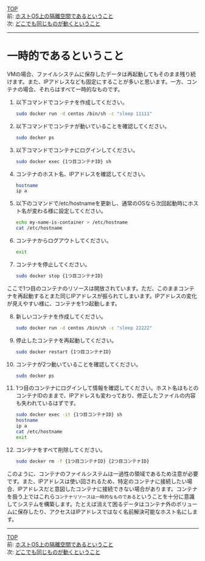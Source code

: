 [TOP](../README.md)   
前: [ホストOS上の隔離空間であるということ](./container-feature-isolation.md)  
次: [どこでも同じものが動くということ](./container-feature-reproducibility.md)  

--- 

# 一時的であるということ

VMの場合、ファイルシステムに保存したデータは再起動してもそのまま残り続けます。また、IPアドレスなども固定にすることが多いと思います。一方、コンテナの場合、それらはすべて一時的なものです。

1. 以下コマンドでコンテナを作成してください。
   ``` sh
   sudo docker run -d centos /bin/sh -c "sleep 11111"
   ```

2. 以下コマンドでコンテナが動いていることを確認してください。
   ``` sh
   sudo docker ps
   ```

3. 以下コマンドでコンテナにログインしてください。
   ``` sh
   sudo docker exec {1つ目コンテナID} sh
   ```

4. コンテナのホスト名、IPアドレスを確認してください。
   ``` sh
   hostname
   ip a
   ```

5. 以下のコマンドで/etc/hostnameを更新し、通常のOSなら次回起動時にホスト名が変わる様に設定してください。
   ``` sh
   echo my-name-is-container > /etc/hostname
   cat /etc/hostname
   ```

6. コンテナからログアウトしてください。
   ``` sh
   exit
   ```

7. コンテナを停止してください。
   ``` sh
   sudo docker stop {1つ目コンテナID}
   ```

ここで1つ目のコンテナのリソースは開放されています。ただ、このままコンテナを再起動するとまた同じIPアドレスが振られてしまいます。IPアドレスの変化が見えやすい様に、コンテナを1つ起動します。

8. 新しいコンテナを作成してください。
   ``` sh
   sudo docker run -d centos /bin/sh -c "sleep 22222"
   ```

9. 停止したコンテナを再起動してください。
    ``` sh
    sudo docker restart {1つ目コンテナID}
    ```

10. コンテナが2つ動いていることを確認してください。
    ``` sh
    sudo docker ps
    ```

11. 1つ目のコンテナにログインして情報を確認してください。ホスト名はもとのコンテナIDのままで、IPアドレスも変わっており、修正したファイルの内容も失われているはずです。
    ``` sh
    sudo docker exec -it {1つ目コンテナID} sh
    hostname
    ip a
    cat /etc/hostname
    exit
    ```

12. コンテナをすべて削除してください。
    ``` sh
    sudo docker rm -f {1つ目コンテナID} {2つ目コンテナID}
    ```

このように、コンテナのファイルシステムは一過性の領域であるため注意が必要です。また、IPアドレスは使い回されるため、特定のコンテナに接続したい場合、IPアドレスだと意図したコンテナに接続できない場合があります。コンテナを扱う上ではこれら``コンテナリソースは一時的なものである``ということを十分に意識してシステムを構築します。たとえば消えて困るデータはコンテナ外のボリュームに保存したり、アクセスはIPアドレスではなく名前解決可能なホスト名にします。

---

[TOP](../README.md)   
前: [ホストOS上の隔離空間であるということ](./container-feature-isolation.md)  
次: [どこでも同じものが動くということ](./container-feature-reproducibility.md)  
